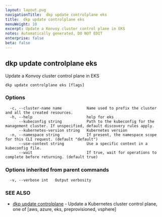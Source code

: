 ```yaml
---
layout: layout.pug
navigationTitle:  dkp update controlplane eks
title:  dkp update controlplane eks
menuWeight: 10
excerpt: Update a Konvoy cluster control plane in EKS
notes: Automatically generated, DO NOT EDIT
enterprise: false
beta: false
---
```

<!-- vale off -->
<!-- markdownlint-disable -->

## dkp update controlplane eks

Update a Konvoy cluster control plane in EKS

```
dkp update controlplane eks [flags]
```

### Options

```
  -c, --cluster-name name           Name used to prefix the cluster and all the created resources.
  -h, --help                        help for eks
      --kubeconfig string           Path to the kubeconfig for the management cluster. If unspecified, default discovery rules apply.
      --kubernetes-version string   Kubernetes version
  -n, --namespace string            If present, the namespace scope for this CLI request. (default "default")
      --use-context string          Use a specific context in a kubeconfig file.
      --wait                        If true, wait for operations to complete before returning. (default true)
```

### Options inherited from parent commands

```
  -v, --verbose int   Output verbosity
```

### SEE ALSO

* [dkp update controlplane](/dkp/kommander/2.3/cli/dkp/update/controlplane/)	 - Update a Kubernetes cluster control plane, one of [aws, azure, eks, preprovisioned, vsphere]

